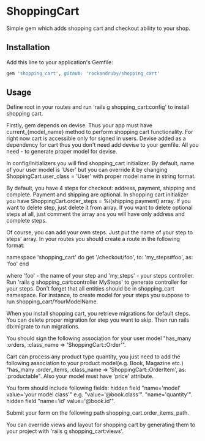 # ShoppingCart
Simple gem which adds shopping cart and checkout ability to your shop.

## Installation
Add this line to your application's Gemfile:

```ruby
gem 'shopping_cart', github: 'rockandruby/shopping_cart'
```

## Usage
 Define root in your routes and run 'rails g shopping_cart:config' to install shopping cart.

 Firstly, gem depends on devise. Thus your app must have current_{model_name} method to perform
shopping cart functionality. For right now cart is accessible only for signed in users. Devise
added as a dependency for cart thus you don't need add devise to your gemfile. All you need - to generate
proper model for devise.

 In config/initializers you will find shopping_cart initializer. By default, name of your user model is
'User' but you can override it by changing ShoppingCart.user_class = 'User' with proper model name in
string format.

 By default, you have 4 steps for checkout: address, payment, shipping and complete. Payment and shipping
are optional. In shopping cart initializer you have ShoppingCart.order_steps = %i(shipping payment) array.
If you want to delete step, just delete it from array. If you want to delete optional steps at all, just
comment the array ans you will have only address and complete steps.

 Of course, you can add your own steps. Just put the name of your step to steps' array. In your routes
you should create a route in the following format:

   namespace 'shopping_cart' do
     get '/checkout/foo', to: 'my_steps#foo', as: 'foo'
   end

where 'foo' - the name of your step and 'my_steps' - your steps controller. Run
'rails g shopping_cart:controller MySteps' to generate controller for your steps. Don't forget that
all entities should be in shopping_cart namespace. For instance, to create model for your steps you
suppose to run shopping_cart/YourModelName.

 When you install shopping cart, you retrieve migrations for default steps. You can delete proper migration for
step you want to skip. Then run rails db:migrate to run migrations.

 You should sign the following association for your user model "has_many :orders,
:class_name => 'ShoppingCart::Order'".

 Cart can process any product type quantity, you just need to add the following association to
your product model(e.g. Book, Magazine etc.)
"has_many :order_items, :class_name => 'ShoppingCart::OrderItem', as: :productable".
Also your model must have 'price' attribute.

You form should include following fields:
 hidden field "name='model' value='your model class'" e.g. "value='@book.class'".
 "name='quantity'".
 hidden field "name='id' value='@book.id'".

 Submit your form on the following path shopping_cart.order_items_path.

 You can override views and layout for shopping cart by generating them to your project with
'rails g shopping_cart:views'.
